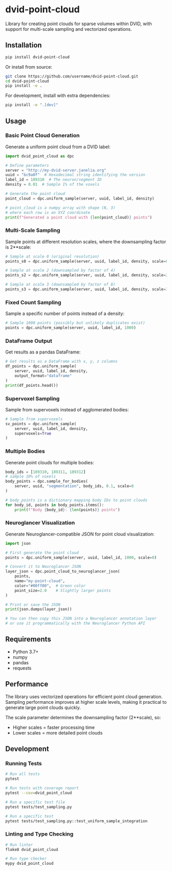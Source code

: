 # dvid-point-cloud

Library for creating point clouds for sparse volumes within DVID, with support for multi-scale sampling and vectorized operations.

## Installation

```bash
pip install dvid-point-cloud
```

Or install from source:

```bash
git clone https://github.com/username/dvid-point-cloud.git
cd dvid-point-cloud
pip install -e .
```

For development, install with extra dependencies:

```bash
pip install -e ".[dev]"
```

## Usage

### Basic Point Cloud Generation

Generate a uniform point cloud from a DVID label:

```python
import dvid_point_cloud as dpc

# Define parameters
server = "http://my-dvid-server.janelia.org"
uuid = "bc9a0f"  # Hexadecimal string identifying the version
label_id = 189310  # The neuron/segment ID
density = 0.01  # Sample 1% of the voxels

# Generate the point cloud
point_cloud = dpc.uniform_sample(server, uuid, label_id, density)

# point_cloud is a numpy array with shape (N, 3) 
# where each row is an XYZ coordinate
print(f"Generated a point cloud with {len(point_cloud)} points")
```

### Multi-Scale Sampling

Sample points at different resolution scales, where the downsampling factor is 2**scale:

```python
# Sample at scale 0 (original resolution)
points_s0 = dpc.uniform_sample(server, uuid, label_id, density, scale=0)

# Sample at scale 2 (downsampled by factor of 4)
points_s2 = dpc.uniform_sample(server, uuid, label_id, density, scale=2)

# Sample at scale 3 (downsampled by factor of 8)
points_s3 = dpc.uniform_sample(server, uuid, label_id, density, scale=3)
```

### Fixed Count Sampling

Sample a specific number of points instead of a density:

```python
# Sample 1000 points (possibly but unlikely duplicates exist)
points = dpc.uniform_sample(server, uuid, label_id, 1000)
```

### DataFrame Output

Get results as a pandas DataFrame:

```python
# Get results as a DataFrame with x, y, z columns
df_points = dpc.uniform_sample(
    server, uuid, label_id, density, 
    output_format="dataframe"
)
print(df_points.head())
```

### Supervoxel Sampling

Sample from supervoxels instead of agglomerated bodies:

```python
# Sample from supervoxels
sv_points = dpc.uniform_sample(
    server, uuid, label_id, density,
    supervoxels=True
)
```

### Multiple Bodies

Generate point clouds for multiple bodies:

```python
body_ids = [189310, 189311, 189312]
# sample 10% of voxels
body_points = dpc.sample_for_bodies(
    server, uuid, "segmentation", body_ids, 0.1, scale=0
)

# body_points is a dictionary mapping body IDs to point clouds
for body_id, points in body_points.items():
    print(f"Body {body_id}: {len(points)} points")
```

### Neuroglancer Visualization

Generate Neuroglancer-compatible JSON for point cloud visualization:

```python
import json

# First generate the point cloud
points = dpc.uniform_sample(server, uuid, label_id, 1000, scale=0)

# Convert it to Neuroglancer JSON
layer_json = dpc.point_cloud_to_neuroglancer_json(
    points,
    name="my-point-cloud", 
    color="#00ff00",  # Green color
    point_size=2.0    # Slightly larger points
)

# Print or save the JSON
print(json.dumps(layer_json))

# You can then copy this JSON into a Neuroglancer annotation layer
# or use it programmatically with the Neuroglancer Python API
```

## Requirements

- Python 3.7+
- numpy
- pandas
- requests

## Performance

The library uses vectorized operations for efficient point cloud generation. Sampling performance improves at higher scale levels, making it practical to generate large point clouds quickly.

The scale parameter determines the downsampling factor (2**scale), so:
- Higher scales = faster processing time
- Lower scales = more detailed point clouds

## Development

### Running Tests

```bash
# Run all tests
pytest

# Run tests with coverage report
pytest --cov=dvid_point_cloud

# Run a specific test file
pytest tests/test_sampling.py

# Run a specific test
pytest tests/test_sampling.py::test_uniform_sample_integration
```

### Linting and Type Checking

```bash
# Run linter
flake8 dvid_point_cloud

# Run type checker
mypy dvid_point_cloud
```



